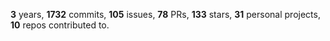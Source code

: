 **3** years, **1732** commits, **105** issues, **78** PRs, **133** stars, **31** personal projects, **10** repos contributed to.

